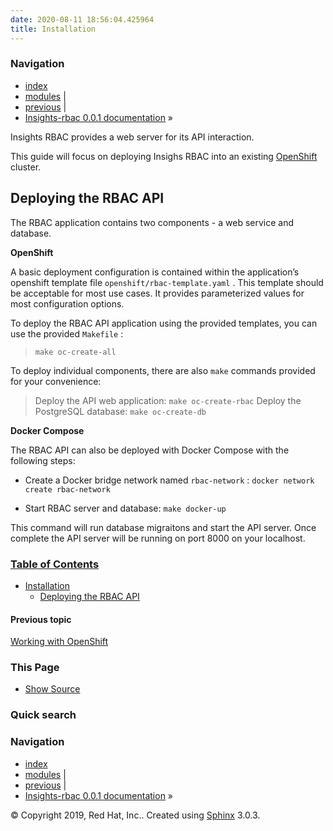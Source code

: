```yaml
---
date: 2020-08-11 18:56:04.425964
title: Installation
---
```

### Navigation

  - [index](../genindex/ "General Index")
  - [modules](../py-modindex/ "Python Module Index") |
  - [previous](../openshift/ "Working with OpenShift") |
  - [Insights-rbac 0.0.1 documentation](../index/) »


Insights RBAC provides a web server for its API interaction.

This guide will focus on deploying Insighs RBAC into an existing
[OpenShift](https://www.okd.io/) cluster.

## Deploying the RBAC API

The RBAC application contains two components - a web service and
database.

**OpenShift**

A basic deployment configuration is contained within the application’s
openshift template file ` openshift/rbac-template.yaml ` . This template
should be acceptable for most use cases. It provides parameterized
values for most configuration options.

To deploy the RBAC API application using the provided templates, you can
use the provided ` Makefile ` :

> ` make oc-create-all `

To deploy individual components, there are also ` make ` commands
provided for your convenience:

> Deploy the API web application: ` make oc-create-rbac ` Deploy the
> PostgreSQL database: ` make oc-create-db `

**Docker Compose**

The RBAC API can also be deployed with Docker Compose with the following
steps:

  - Create a Docker bridge network named ` rbac-network ` : ` docker
    network create rbac-network `

  - Start RBAC server and database: ` make docker-up `

This command will run database migraitons and start the API server. Once
complete the API server will be running on port 8000 on your localhost.

### [Table of Contents](../index/)

  - [Installation](#)
      - [Deploying the RBAC API](#deploying-the-rbac-api)

#### Previous topic

[Working with OpenShift](../openshift/ "previous chapter")

### This Page

  - [Show Source](../_sources/install.rst.txt)

### Quick search

### Navigation

  - [index](../genindex/ "General Index")
  - [modules](../py-modindex/ "Python Module Index") |
  - [previous](../openshift/ "Working with OpenShift") |
  - [Insights-rbac 0.0.1 documentation](../index/) »

© Copyright 2019, Red Hat, Inc.. Created using
[Sphinx](http://sphinx-doc.org/) 3.0.3.